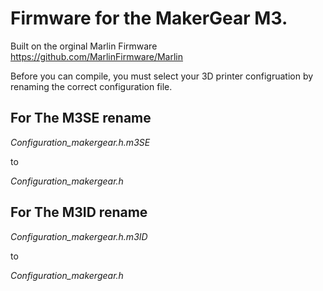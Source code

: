 # Firmware for the MakerGear M3.

Built on the orginal Marlin Firmware
https://github.com/MarlinFirmware/Marlin

Before you can compile, you must select your 3D printer configruation by renaming the correct configuration file.

## For The M3SE rename


*Configuration_makergear.h.m3SE*


to


*Configuration_makergear.h*




## For The M3ID rename


*Configuration_makergear.h.m3ID*


to


*Configuration_makergear.h*